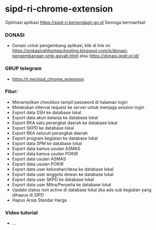 # sipd-ri-chrome-extension
Optimasi aplikasi https://sipd-ri.kemendagri.go.id
Semoga bermanfaat

### DONASI
- Donasi untuk pengembang aplikasi, klik di link ini https://smkasiyahhomeschooling.blogspot.com/p/donasi-pengembangan-smk-asiyah.html atau https://donasi.qodr.or.id/

### GRUP telegram 
- https://t.me/sipd_chrome_extension

### Fitur:
- Menampilkan checkbox tampil password di halaman login
- Melakukan interval request ke server untuk menjaga session login
- Export data SSH ke database lokal
- Export data akun belanja ke database lokal
- Export RKA satu perangkat daerah ke database lokal
- Export SKPD ke database lokal
- Export RKA seluruh perangkat daerah
- Export program kegiatan ke database lokal
- Export data SPM ke database lokal
- Export data kamus usulan ASMAS
- Export data kamus usulan POKIR
- Export data usulan ASMAS
- Export data usulan POKIR
- Export data user kelurahan/desa ke database lokal
- Export data user anggota dewan ke database lokal
- Export data user SKPD ke database lokal
- Export data user Mitra/Penyelia ke database lokal
- Update status non active di database lokal jika ada sub kegiatan yang dihapus di SIPD
- Hapus Arsip Standar Harga

### Video tutorial
- ...